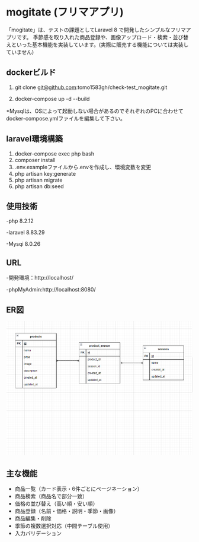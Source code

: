 # mogitate (フリマアプリ)

「mogitate」は、テストの課題としてLaravel 8 で開発したシンプルなフリマアプリです。
季節感を取り入れた商品登録や、画像アップロード・検索・並び替えといった基本機能を実装しています。(実際に販売する機能については実装していません)

## dockerビルド

1. git clone git@github.com:tomo1583gh/check-test_mogitate.git

2. docker-compose up -d --build

*Mysqlは、OSによって起動しない場合があるのでそれぞれのPCに合わせてdocker-compose.ymlファイルを編集して下さい。

## laravel環境構築

1. docker-compose exec php bash
2. composer install
3. .env.exampleファイルから.envを作成し、環境変数を変更
4. php artisan key:generate
5. php artisan migrate
6. php artisan db:seed

## 使用技術

-php 8.2.12

-laravel 8.83.29

-Mysqi 8.0.26

## URL

-開発環境：http://localhost/

-phpMyAdmin:http://localhost:8080/

## ER図

![ER図](src/public/images/ER.png)

## 主な機能

- 商品一覧（カード表示・6件ごとにページネーション）
- 商品検索（商品名で部分一致）
- 価格の並び替え（高い順・安い順）
- 商品登録（名前・価格・説明・季節・画像）
- 商品編集・削除
- 季節の複数選択対応（中間テーブル使用）
- 入力バリデーション

